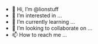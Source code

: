 - 👋 Hi, I’m @lionstuff
- 👀 I’m interested in ...
- 🌱 I’m currently learning ...
- 💞️ I’m looking to collaborate on ...
- 📫 How to reach me ...

<!---
lionstuff/lionstuff is a ✨ special ✨ repository because its `README.md` (this file) appears on your GitHub profile.
You can click the Preview link to take a look at your changes.
--->
